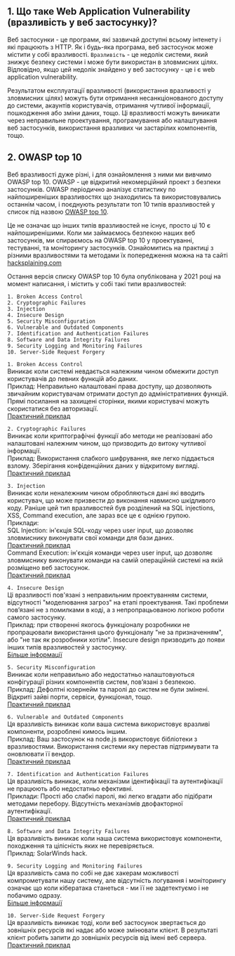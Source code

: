 ## 1. Що таке Web Application Vulnerability (вразливість у веб застосунку)?

Веб застосунки - це програми, які зазвичай доступні всьому інтенету і які працюють з HTTP. Як і будь-яка програма, веб застосунок може містити у собі вразливості. 
`Вразливість` - це недолік системи, який знижує безпеку системи і може бути використан в зловмисних цілях. Відповідно, якщо цей недолік знайдено у веб застосунку - це і є web application vulnerability.

Результатом експлуатації вразливості (використання вразливості у зловмисних цілях) можуть бути отримання несанкціонованого доступу до системи, акаунтів користувачів, отримання чутливої інформації, пошкодження або зміни даних, тощо. Ці вразливості можуть виникати через неправильне проектування, програмування або налаштування веб застосунків, використання вразливих чи застарілих компонентів, тощо.

## 2. OWASP top 10
Веб вразливості дуже різні, і для ознайомлення з ними ми вивчимо OWASP top 10. OWASP - це відкритий некомерційний проект з безпеки застосунків. OWASP періодично аналізує статистику по найпоширеніших вразливостях що знаходились та використовувались останнім часом, і поєднують результати топ 10 типів вразливостей у список під назвою [OWASP top 10](https://owasp.org/www-project-top-ten/).

Це не означає що інших типів вразливостей не існує, просто ці 10 є найпоширенішими. Коли ми займаємось безпекою наших веб застосунків, ми спираємось на OWASP top 10 у проектуванні, тестуванні, та моніторингу застосунків. Ознайомитись на практиці з різними вразливостями та методами їх попередження можна на та сайті [hacksplaining.com](https://hacksplaining.com/owasp)

Остання версія списку OWASP top 10 була опублікована у 2021 році на момент написання, і містить у собі такі типи вразливостей:
```
1. Broken Access Control
2. Cryptographic Failures
3. Injection
4. Insecure Design
5. Security Misconfiguration
6. Vulnerable and Outdated Components
7. Identification and Authentication Failures
8. Software and Data Integrity Failures
9. Security Logging and Monitoring Failures
10. Server-Side Request Forgery
```

`1. Broken Access Control`  
Виникає коли системі невдається належним чином обмежити доступ користувачів до певних функцій або даних.  
Приклад: Неправильно налаштовані права доступу, що дозволяють звичайним користувачам отримати доступ до адміністративних функцій. Прямі посилання на захищені сторінки, якими користувачі можуть скористатися без авторизації.  
[Практичний приклад](https://hacksplaining.com/lessons/broken-access-control/start)

`2. Cryptographic Failures`  
Виникає коли криптографічні функції або методи не реалізовані або налаштовані належним чином, що призводить до витоку чутливої інформації.  
Приклад: Використання слабкого шифрування, яке легко піддається взлому. Зберігання конфіденційних даних у відкритому вигляді.  
[Практичний приклад](https://hacksplaining.com/lessons/unencrypted-communication/start)

`3. Injection`  
Виникає коли неналежним чином обробляються дані які вводить користувач, що може призвести до виконання навмисно шкідливого коду. Раніше цей тип вразливостей був розділений на SQL injections, XSS, Command execution, але зараз все це є однією групою.  
Приклади:  
SQL Injection: ін'єкція SQL-коду через user input, що дозволяє зловмиснику виконувати свої команди для бази даних.  
[Практичний приклад](https://hacksplaining.com/lessons/sql-injection/start)  
Command Execution: ін'єкція команди через user input, що дозволяє зловмиснику виконувати команди на самій операційній системі на якій розміщено веб застосунок.  
[Практичний приклад](https://hacksplaining.com/lessons/command-execution/start)  

`4. Insecure Design`  
Ці вразливості пов'язані з неправильним проектуванням системи, відсутності "моделювання загроз" на етапі проектування. Такі проблеми повʼязані не з помилками в коді, а з непропрацьованою логікою роботи самого застосунку.  
Приклад: при створенні якогось функціоналу розробники не пропрацювали використання цього функціоналу "не за призначенням", або "не так як розробники хотіли". Insecure design призводить до появи інших типів вразливостей у застосунку.  
[Більше інформації](https://hacksplaining.com/lessons/insecure-design/start)

`5. Security Misconfiguration`  
Виникає коли неправильно або недостатньо налаштовуються конфігурації різних компонентів систем, повʼязані з безпекою.  
Приклад: Дефолтні юзернейм та паролі до систем не були змінені. Відкриті зайві порти, сервіси, функціонал, тощо.  
[Практичний приклад](https://hacksplaining.com/lessons/lax-security-settings/start)  

`6. Vulnerable and Outdated Components`  
Ця вразливість виникає коли ваша система використовує вразливі компоненти, розроблені кимось іншим.  
Приклад: Ваш застосунок на node.js використовує бібліотеки з вразливостями. Використання системи яку перестав підтримувати та оновлювати її вендор.  
[Практичний приклад](https://hacksplaining.com/lessons/toxic-dependencies/start)

`7. Identification and Authentication Failures`  
Ця вразливість виникає, коли механізми ідентифікації та аутентифікації не працюють або недостатньо ефективні.  
Приклади: Прості або слабкі паролі, які легко вгадати або підібрати методами перебору. Відсутність механізмів двофакторної аутентифікації.  
[Практичний приклад](https://hacksplaining.com/lessons/weak-session/start)  

`8. Software and Data Integrity Failures`  
Ця вразливість виникає коли наша система використовує компоненти, походження та цілісність яких не перевіряється.  
Приклад: SolarWinds hack.  

`9. Security Logging and Monitoring Failures`  
Ця вразливість сама по собі не дає хакерам можливості компрометувати нашу систему, але відсутність логування і моніторингу означає що коли кібератака станеться - ми її не задетектуємо і не побачимо одразу.  
[Більше інформації](https://hacksplaining.com/lessons/logging-and-monitoring/start)  

`10. Server-Side Request Forgery`  
Ця вразливість виникає тоді, коли веб застосунок звертається до зовнішніх ресурсів які надає або може змінювати клієнт. В результаті клієнт робить запити до зовнішніх ресурсів від імені веб сервера.  
[Практичний приклад](https://hacksplaining.com/lessons/ssrf/start)  


